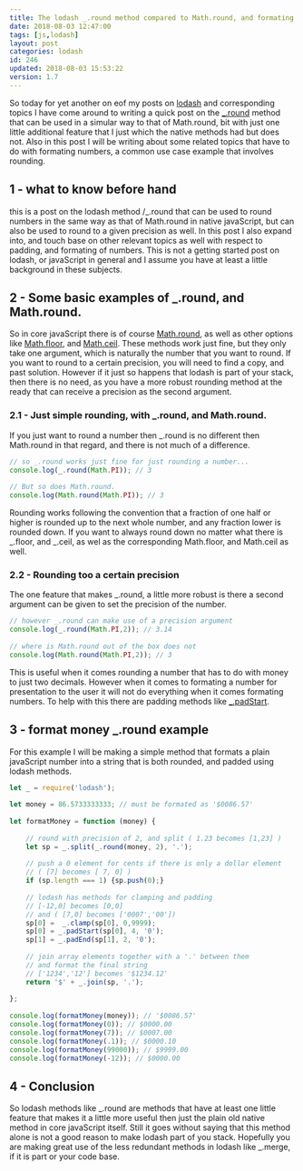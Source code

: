 ```yaml
---
title: The lodash _.round method compared to Math.round, and formating fun.
date: 2018-08-03 12:47:00
tags: [js,lodash]
layout: post
categories: lodash
id: 246
updated: 2018-08-03 15:53:22
version: 1.7
---
```


So today for yet another on eof my posts on [lodash](https://lodash.com/) and corresponding topics I have come around to writing a quick post on the [\_.round](https://lodash.com/docs/4.17.10#round) method that can be used in a simular way to that of Math.round, bit with just one little additional feature that I just which the native methods had but does not. Also in this post I will be writing about some related topics that have to do with formating numbers, a common use case example that involves rounding.

<!-- more -->

## 1 - what to know before hand

this is a post on the lodash method /_.round that can be used to round numbers in the same way as that of Math.round in native javaScript, but can also be used to round to a given precision as well. In this post I also expand into, and touch base on other relevant topics as well with respect to padding, and formating of numbers. This is not a getting started post on lodash, or javaScript in general and I assume you have at least a little background in these subjects.

## 2 - Some basic examples of _.round, and Math.round.

So in core javaScript there is of course [Math.round](https://developer.mozilla.org/en-US/docs/Web/JavaScript/Reference/Global_Objects/Math/round), as well as other options like [Math.floor](https://developer.mozilla.org/en-US/docs/Web/JavaScript/Reference/Global_Objects/Math/floor), and [Math.ceil](https://developer.mozilla.org/en-US/docs/Web/JavaScript/Reference/Global_Objects/Math/ceil). These methods work just fine, but they only take one argument, which is naturally the number that you want to round. If you want to round to a certain precision, you will need to find a copy, and past solution. However if it just so happens that lodash is part of your stack, then there is no need, as you have a more robust rounding method at the ready that can receive a precision as the second argument.

### 2.1 - Just simple rounding, with \_.round, and Math.round.

If you just want to round a number then \_.round is no different then Math.round in that regard, and there is not much of a difference.

```js
// so _.round works just fine for just rounding a number...
console.log(_.round(Math.PI)); // 3
 
// But so does Math.round.
console.log(Math.round(Math.PI)); // 3
```

Rounding works following the convention that a fraction of one half or higher is rounded up to the next whole number, and any fraction lower is rounded down. If you want to always round down no matter what there is \_.floor, and \_.ceil, as wel as the corresponding Math.floor, and Math.ceil as well.

### 2.2 - Rounding too a certain precision

The one feature that makes \_.round, a little more robust is there a second argument can be given to set the precision of the number.

```js
// however _.round can make use of a precision argument
console.log(_.round(Math.PI,2)); // 3.14
 
// where is Math.round out of the box does not
console.log(Math.round(Math.PI,2)); // 3
```

This is useful when it comes rounding a number that has to do with money to just two decimals. However when it comes to formating a number for presentation to the user it will not do everything when it comes formating numbers. To help with this there are padding methods like [\_.padStart](/2018/08/03/lodash_padding/).

## 3 - format money \_.round example

For this example I will be making a simple method that formats a plain javaScript number into a string that is both rounded, and padded using lodash methods.

```js
let _ = require('lodash');
 
let money = 86.5733333333; // must be formated as '$0086.57'
 
let formatMoney = function (money) {
 
    // round with precision of 2, and split ( 1.23 becomes [1,23] )
    let sp = _.split(_.round(money, 2), '.');
 
    // push a 0 element for cents if there is only a dollar element
    // ( [7] becomes [ 7, 0] )
    if (sp.length === 1) {sp.push(0);}
 
    // lodash has methods for clamping and padding
    // [-12,0] becomes [0,0]
    // and ( [7,0] becomes ['0007','00'])
    sp[0] =  _.clamp(sp[0], 0,9999);
    sp[0] = _.padStart(sp[0], 4, '0');
    sp[1] = _.padEnd(sp[1], 2, '0');
 
    // join array elements together with a '.' between them
    // and format the final string
    // ['1234','12'] becomes '$1234.12'
    return '$' + _.join(sp, '.');
 
};
 
console.log(formatMoney(money)); // '$0086.57'
console.log(formatMoney(0)); // $0000.00
console.log(formatMoney(7)); // $0007.00
console.log(formatMoney(.1)); // $0000.10
console.log(formatMoney(99000)); // $9999.00
console.log(formatMoney(-12)); // $0000.00
```

## 4 - Conclusion

So lodash methods like \_.round are methods that have at least one little feature that makes it a little more useful then just the plain old native method in core javaScript itself. Still it goes without saying that this method alone is not a good reason to make lodash part of you stack. Hopefully you are making great use of the less redundant methods in lodash like \_.merge, if it is part or your code base.